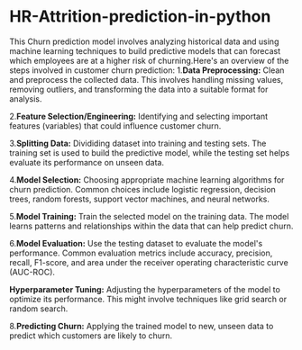 # HR-Attrition-prediction-in-python
This Churn prediction model involves analyzing historical data and using machine learning techniques to build predictive models that can forecast which employees are at a higher risk of churning.Here's an overview of the steps involved in customer churn prediction:
1.**Data Preprocessing:** 
Clean and preprocess the collected data. This involves handling missing values, removing outliers, and transforming the data into a suitable format for analysis.

2.**Feature Selection/Engineering:**
Identifying and selecting important features (variables) that could influence customer churn. 

3.**Splitting Data:**
Divididing dataset into training and testing sets. The training set is used to build the predictive model, while the testing set helps evaluate its performance on unseen data.

4.**Model Selection:** 
Choosing appropriate machine learning algorithms for churn prediction. Common choices include logistic regression, decision trees, random forests, support vector machines, and neural networks. 

5.**Model Training:** 
Train the selected model on the training data. The model learns patterns and relationships within the data that can help predict churn.

6.**Model Evaluation:**
Use the testing dataset to evaluate the model's performance. Common evaluation metrics include accuracy, precision, recall, F1-score, and area under the receiver operating characteristic curve (AUC-ROC).

**Hyperparameter Tuning:**
Adjusting the hyperparameters of the model to optimize its performance. This might involve techniques like grid search or random search.

8.**Predicting Churn:**
Applying the trained model to new, unseen data to predict which customers are likely to churn.
